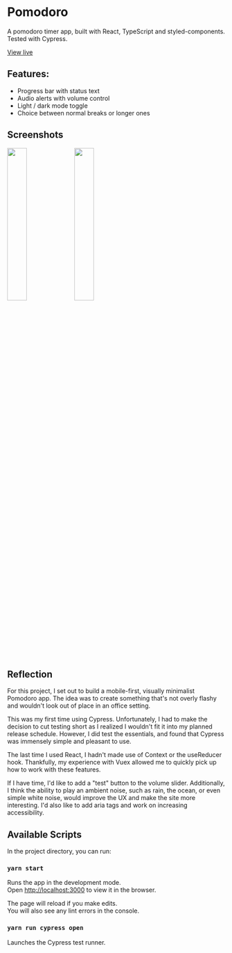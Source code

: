 # Pomodoro

A pomodoro timer app, built with React, TypeScript and styled-components. Tested with Cypress.

[View live](https://zainthedev.github.io/pomodoro/)

## Features:

-   Progress bar with status text
-   Audio alerts with volume control
-   Light / dark mode toggle
-   Choice between normal breaks or longer ones

## Screenshots

<img src="https://i.imgur.com/RNIoTVJ.png" width="30%" /> <img src="https://i.imgur.com/QlksOWg.png" width="30%" />

## Reflection

For this project, I set out to build a mobile-first, visually minimalist Pomodoro app. The idea was to create something that's not overly flashy and wouldn't look out of place in an office setting.

This was my first time using Cypress. Unfortunately, I had to make the decision to cut testing short as I realized I wouldn't fit it into my planned release schedule. However, I did test the essentials, and found that Cypress was immensely simple and pleasant to use.

The last time I used React, I hadn't made use of Context or the useReducer hook. Thankfully, my experience with Vuex allowed me to quickly pick up how to work with these features.

If I have time, I'd like to add a "test" button to the volume slider.
Additionally, I think the ability to play an ambient noise, such as rain, the ocean, or even simple white noise, would improve the UX and make the site more interesting.
I'd also like to add aria tags and work on increasing accessibility.

## Available Scripts

In the project directory, you can run:

### `yarn start`

Runs the app in the development mode.\
Open [http://localhost:3000](http://localhost:3000) to view it in the browser.

The page will reload if you make edits.\
You will also see any lint errors in the console.

### `yarn run cypress open`

Launches the Cypress test runner.
